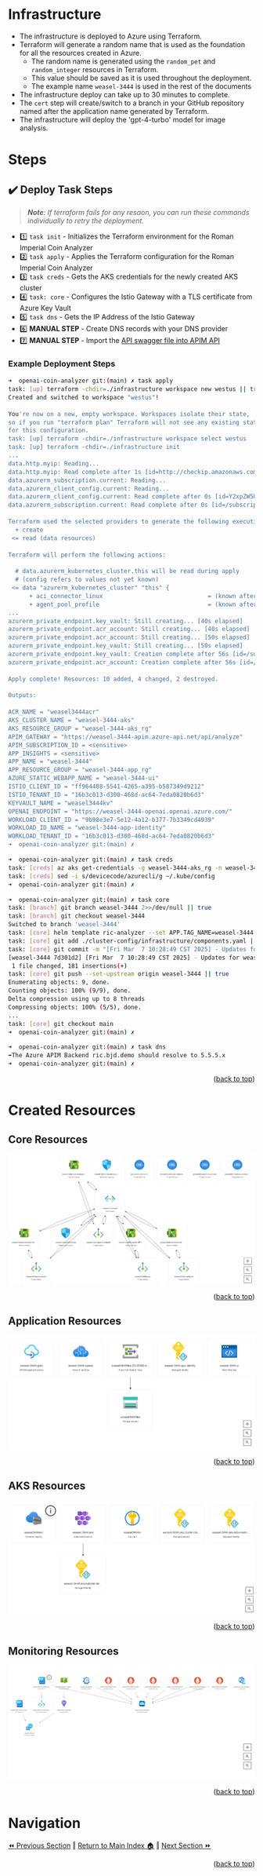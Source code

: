Infrastructure
============
* The infrastructure is deployed to Azure using Terraform.  
* Terraform will generate a random name that is used as the foundation for all the resources created in Azure.  
    * The random name is generated using the `random_pet` and `random_integer` resources in Terraform.  
    * This value should be saved as it is used throughout the deployment. 
    * The example name `weasel-3444` is used in the rest of the documents
* The infrastructure deploy can take up to 30 minutes to complete.
* The `cert` step will create/switch to a branch in your GitHub repository named after the application name generated by Terraform.
* The infrastructure will deploy the 'gpt-4-turbo' model for image analysis.

# Steps
## :heavy_check_mark: Deploy Task Steps
> _**Note**: If terraform fails for any resaon, you can run these commands individually to retry the deployment._
- :one: `task init`         - Initializes the Terraform environment for the Roman Imperial Coin Analyzer
- :two: `task apply`        - Applies the Terraform configuration for the Roman Imperial Coin Analyzer
- :three: `task creds`      - Gets the AKS credentials for the newly created AKS cluster
- :four: `task: core`      - Configures the Istio Gateway with a TLS certificate from Azure Key Vault
- :five: `task dns`         - Gets the IP Address of the Istio Gateway
- :six: **MANUAL STEP**     - Create DNS records with your DNS provider
- :seven: **MANUAL STEP**   - Import the [API swagger file into APIM API](./swagger.md)

### Example Deployment Steps
```bash
➜  openai-coin-analyzer git:(main) ✗ task apply
task: [up] terraform -chdir=./infrastructure workspace new westus || true
Created and switched to workspace "westus"!

You're now on a new, empty workspace. Workspaces isolate their state,
so if you run "terraform plan" Terraform will not see any existing state
for this configuration.
task: [up] terraform -chdir=./infrastructure workspace select westus
task: [up] terraform -chdir=./infrastructure init
...
data.http.myip: Reading...
data.http.myip: Read complete after 1s [id=http://checkip.amazonaws.com/]
data.azurerm_subscription.current: Reading...
data.azurerm_client_config.current: Reading...
data.azurerm_client_config.current: Read complete after 0s [id=Y2xpZW50Q29uZmlncy9jbGllbnRJZD0wNGIwNzc5NS04ZGRiLTQ2MWEtYmJlZS0wMmY5ZTFiZjdiNDY7b2JqZWN0SWQ9Y2QzY2JhZjEtOWI3YS00YjFhLTllMTktYTEzYTYzMGI4OGZlO3N1YnNjcmlwdGlvbklkPWNjZmM1ZGRhLTQzYWYtNGI1ZS04Y2MyLTFkZGExOGYyMzgyZTt0ZW5hbnRJZD0xNmIzYzAxMy1kMzAwLTQ2OGQtYWM2NC03ZWRhMDgyMGI2ZDM=]
data.azurerm_subscription.current: Read complete after 0s [id=/subscriptions/ccfc5dda-43af-4b5e-8cc2-1dda18f2382e]

Terraform used the selected providers to generate the following execution plan. Resource actions are indicated with the following symbols:
  + create
 <= read (data resources)

Terraform will perform the following actions:

  # data.azurerm_kubernetes_cluster.this will be read during apply
  # (config refers to values not yet known)
 <= data "azurerm_kubernetes_cluster" "this" {
      + aci_connector_linux                              = (known after apply)
      + agent_pool_profile                               = (known after apply)
...
azurerm_private_endpoint.key_vault: Still creating... [40s elapsed]
azurerm_private_endpoint.acr_account: Still creating... [40s elapsed]
azurerm_private_endpoint.acr_account: Still creating... [50s elapsed]
azurerm_private_endpoint.key_vault: Still creating... [50s elapsed]
azurerm_private_endpoint.key_vault: Creation complete after 56s [id=/subscriptions/ccfc5dda-43af-4b5e-8cc2-1dda18f2382e/resourceGroups/weasel-3444-infra_rg/providers/Microsoft.Network/privateEndpoints/weasel3444kv-endpoint]
azurerm_private_endpoint.acr_account: Creation complete after 56s [id=/subscriptions/ccfc5dda-43af-4b5e-8cc2-1dda18f2382e/resourceGroups/weasel-3444-infra_rg/providers/Microsoft.Network/privateEndpoints/weasel3444acr-endpoint]

Apply complete! Resources: 10 added, 4 changed, 2 destroyed.

Outputs:

ACR_NAME = "weasel3444acr"
AKS_CLUSTER_NAME = "weasel-3444-aks"
AKS_RESOURCE_GROUP = "weasel-3444-aks_rg"
APIM_GATEWAY = "https://weasel-3444-apim.azure-api.net/api/analyze"
APIM_SUBSCRIPTION_ID = <sensitive>
APP_INSIGHTS = <sensitive>
APP_NAME = "weasel-3444"
APP_RESOURCE_GROUP = "weasel-3444-app_rg"
AZURE_STATIC_WEBAPP_NAME = "weasel-3444-ui"
ISTIO_CLIENT_ID = "ff964488-5541-4265-a395-b587349d9212"
ISTIO_TENANT_ID = "16b3c013-d300-468d-ac64-7eda0820b6d3"
KEYVAULT_NAME = "weasel3444kv"
OPENAI_ENDPOINT = "https://weasel-3444-openai.openai.azure.com/"
WORKLOAD_CLIENT_ID = "9b98e3e7-5e12-4a12-b377-7b3349cd4939"
WORKLOAD_ID_NAME = "weasel-3444-app-identity"
WORKLOAD_TENANT_ID = "16b3c013-d300-468d-ac64-7eda0820b6d3"
➜  openai-coin-analyzer git:(main) ✗ 
```

```bash
➜  openai-coin-analyzer git:(main) ✗ task creds
task: [creds] az aks get-credentials -g weasel-3444-aks_rg -n weasel-3444-aks --overwrite-existing
task: [creds] sed -i s/devicecode/azurecli/g ~/.kube/config
➜  openai-coin-analyzer git:(main) ✗ 
```

```bash
➜  openai-coin-analyzer git:(main) ✗ task core
task: [branch] git branch weasel-3444 2>>/dev/null || true
task: [branch] git checkout weasel-3444
Switched to branch 'weasel-3444'
task: [core] helm template ric-analyzer --set APP.TAG_NAME=weasel-3444 --set ISTIO.CLIENT_ID=ff964488-5541-4265-a395-b587349d9212 --set ISTIO.TENANT_ID=16b3c013-d300-468d-ac64-7eda0820b6d3 --set ISTIO.KEYVAULT_NAME=zebra2141kv --set APP_INSIGHTS.CONNECTION_STRING="InstrumentationKey=REDACTED;IngestionEndpoint=https://westus-0.in.applicationinsights.azure.com/;LiveEndpoint=https://westus.livediagnostics.monitor.azure.com/;ApplicationId=REDACTED" ./charts/infra > ./cluster-config/infrastructure/components.yaml
task: [core] git add ./cluster-config/infrastructure/components.yaml || true
task: [core] git commit -m "[Fri Mar  7 10:28:49 CST 2025] - Updates for weasel-3444 infra 🖥️ certificates" || true
[weasel-3444 7d301d2] [Fri Mar  7 10:28:49 CST 2025] - Updates for weasel-3444 infra 🖥️ certificates
 1 file changed, 181 insertions(+)
task: [core] git push --set-upstream origin weasel-3444 || true
Enumerating objects: 9, done.
Counting objects: 100% (9/9), done.
Delta compression using up to 8 threads
Compressing objects: 100% (5/5), done.
...
task: [core] git checkout main
➜  openai-coin-analyzer git:(main) ✗ 
```

```bash
➜  openai-coin-analyzer git:(main) ✗ task dns
➡️The Azure APIM Backend ric.bjd.demo should resolve to 5.5.5.x
➜  openai-coin-analyzer git:(main) ✗ 
```
<p align="right">(<a href="#Infrastructure">back to top</a>)</p>

Created Resources 
============
## Core Resources
![network-resources](../images/network-rg.png)
<p align="right">(<a href="#Infrastructure">back to top</a>)</p>

## Application Resources
![app-resources](../images/app-rg.png)
<p align="right">(<a href="#Infrastructure">back to top</a>)</p>

## AKS Resources
![aks-resources](../images/aks-rg.png)
<p align="right">(<a href="#Infrastructure">back to top</a>)</p>

## Monitoring Resources
![app-resources](../images/monitoring-rg.png)
<p align="right">(<a href="#Infrastructure">back to top</a>)</p>

# Navigation
[⏪ Previous Section](../docs/letsencrypt.md) ‖ [Return to Main Index 🏠](../README.md) ‖ [Next Section ⏩](../docs/code.md) 
<p align="right">(<a href="#Infrastructure">back to top</a>)</p>